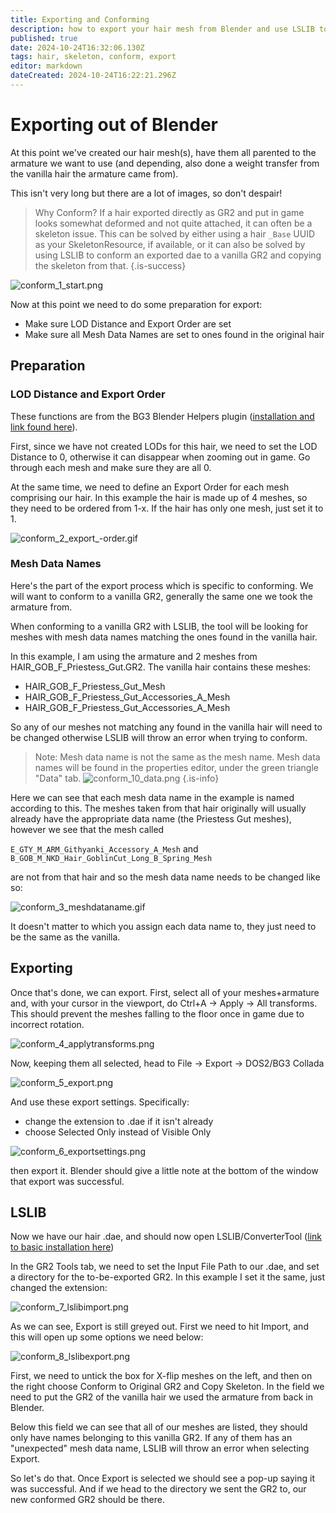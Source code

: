 ```yaml
---
title: Exporting and Conforming
description: how to export your hair mesh from Blender and use LSLIB to apply a skeleton
published: true
date: 2024-10-24T16:32:06.130Z
tags: hair, skeleton, conform, export
editor: markdown
dateCreated: 2024-10-24T16:22:21.296Z
---
```


# Exporting out of Blender
At this point we've created our hair mesh(s), have them all parented to the armature we want to use (and depending, also done a weight transfer from the vanilla hair the armature came from).

This isn't very long but there are a lot of images, so don't despair!

> Why Conform?
If a hair exported directly as GR2 and put in game looks somewhat deformed and not quite attached, it can often be a skeleton issue. This can be solved by either using a hair `_Base` UUID as your SkeletonResource, if available, or it can also be solved by using LSLIB to conform an exported dae to a vanilla GR2 and copying the skeleton from that.
{.is-success}


![conform_1_start.png](/tutorials/hair_conform_tuto/conform_1_start.png)

Now at this point we need to do some preparation for export:
- Make sure LOD Distance and Export Order are set
- Make sure all Mesh Data Names are set to ones found in the original hair

## Preparation
### LOD Distance and Export Order

These functions are from the BG3 Blender Helpers plugin ([installation and link found here](/Tutorials/Visual/getting-started-with-3d-modding)). 

First, since we have not created LODs for this hair, we need to set the LOD Distance to 0, otherwise it can disappear when zooming out in game. Go through each mesh and make sure they are all 0.

At the same time, we need to define an Export Order for each mesh comprising our hair. In this example the hair is made up of 4 meshes, so they need to be ordered from 1-x. If the hair has only one mesh, just set it to 1.

![conform_2_export_-order.gif](/tutorials/hair_conform_tuto/conform_2_export_-order.gif)

### Mesh Data Names

Here's the part of the export process which is specific to conforming. We will want to conform to a vanilla GR2, generally the same one we took the armature from. 

When conforming to a vanilla GR2 with LSLIB, the tool will be looking for meshes with mesh data names matching the ones found in the vanilla hair.

In this example, I am using the armature and 2 meshes from HAIR_GOB_F_Priestess_Gut.GR2. The vanilla hair contains these meshes:
- HAIR_GOB_F_Priestess_Gut_Mesh
- HAIR_GOB_F_Priestess_Gut_Accessories_A_Mesh
- HAIR_GOB_F_Priestess_Gut_Accessories_A_Mesh

So any of our meshes not matching any found in the vanilla hair will need to be changed otherwise LSLIB will throw an error when trying to conform. 

> Note: Mesh data name is not the same as the mesh name. Mesh data names will be found in the properties editor, under the green triangle "Data" tab.
![conform_10_data.png](/tutorials/hair_conform_tuto/conform_10_data.png)
{.is-info}

Here we can see that each mesh data name in the example is named according to this. The meshes taken from that hair originally will usually already have the appropriate data name (the Priestess Gut meshes), however we see that the mesh called 

`E_GTY_M_ARM_Githyanki_Accessory_A_Mesh` and 
`B_GOB_M_NKD_Hair_GoblinCut_Long_B_Spring_Mesh` 

are not from that hair and so the mesh data name needs to be changed like so:

![conform_3_meshdataname.gif](/tutorials/hair_conform_tuto/conform_3_meshdataname.gif)

It doesn't matter to which you assign each data name to, they just need to be the same as the vanilla.

## Exporting

Once that's done, we can export. First, select all of your meshes+armature and, with your cursor in the viewport, do Ctrl+A -> Apply -> All transforms. This should prevent the meshes falling to the floor once in game due to incorrect rotation.

![conform_4_applytransforms.png](/tutorials/hair_conform_tuto/conform_4_applytransforms.png)

Now, keeping them all selected, head to File -> Export -> DOS2/BG3 Collada

![conform_5_export.png](/tutorials/hair_conform_tuto/conform_5_export.png)

And use these export settings. Specifically:
- change the extension to .dae if it isn't already
- choose Selected Only instead of Visible Only

![conform_6_exportsettings.png](/tutorials/hair_conform_tuto/conform_6_exportsettings.png)

then export it. Blender should give a little note at the bottom of the window that export was successful.

## LSLIB

Now we have our hair .dae, and should now open LSLIB/ConverterTool ([link to basic installation here](/Tutorials/Visual/Creating-A-Hair-Mod/Tutorials))

In the GR2 Tools tab, we need to set the Input File Path to our .dae, and set a directory for the to-be-exported GR2. In this example I set it the same, just changed the extension:

![conform_7_lslibimport.png](/tutorials/hair_conform_tuto/conform_7_lslibimport.png)

As we can see, Export is still greyed out. First we need to hit Import, and this will open up some options we need below:

![conform_8_lslibexport.png](/tutorials/hair_conform_tuto/conform_8_lslibexport.png)

First, we need to untick the box for X-flip meshes on the left, and then on the right choose Conform to Original GR2 and Copy Skeleton. In the field we need to put the GR2 of the vanilla hair we used the armature from back in Blender.

Below this field we can see that all of our meshes are listed, they should only have names belonging to this vanilla GR2. If any of them has an "unexpected" mesh data name, LSLIB will throw an error when selecting Export.

So let's do that. Once Export is selected we should see a pop-up saying it was successful. And if we head to the directory we sent the GR2 to, our new conformed GR2 should be there.


